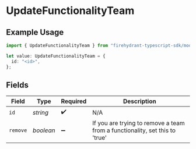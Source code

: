 # UpdateFunctionalityTeam

## Example Usage

```typescript
import { UpdateFunctionalityTeam } from "firehydrant-typescript-sdk/models/components";

let value: UpdateFunctionalityTeam = {
  id: "<id>",
};
```

## Fields

| Field                                                                       | Type                                                                        | Required                                                                    | Description                                                                 |
| --------------------------------------------------------------------------- | --------------------------------------------------------------------------- | --------------------------------------------------------------------------- | --------------------------------------------------------------------------- |
| `id`                                                                        | *string*                                                                    | :heavy_check_mark:                                                          | N/A                                                                         |
| `remove`                                                                    | *boolean*                                                                   | :heavy_minus_sign:                                                          | If you are trying to remove a team from a functionality, set this to 'true' |